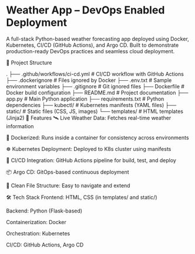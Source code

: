# Weather App – DevOps Enabled Deployment
A full-stack Python-based weather forecasting app deployed using Docker, Kubernetes, CI/CD (GitHub Actions), and Argo CD. Built to demonstrate production-ready DevOps practices and seamless cloud deployment.

📁 Project Structure

.
├── .github/workflows/ci-cd.yml     # CI/CD workflow with GitHub Actions
├── .dockerignore                   # Files ignored by Docker
├── .env.txt                        # Sample environment variables
├── .gitignore                      # Git ignored files
├── Dockerfile                      # Docker build configuration
├── README.md                       # Project documentation
├── app.py                          # Main Python application
├── requirements.txt                # Python dependencies
├── kubectl/                        # Kubernetes manifests (YAML files)
├── static/                         # Static files (CSS, JS, images)
└── templates/                      # HTML templates (Jinja2)
🚀 Features
🛰 Live Weather Data: Fetches real-time weather information

🐳 Dockerized: Runs inside a container for consistency across environments

☸️ Kubernetes Deployment: Deployed to K8s cluster using manifests

🔄 CI/CD Integration: GitHub Actions pipeline for build, test, and deploy

📦 Argo CD: GitOps-based continuous deployment

📁 Clean File Structure: Easy to navigate and extend

🛠 Tech Stack
Frontend: HTML, CSS (in templates/ and static/)

Backend: Python (Flask-based)

Containerization: Docker

Orchestration: Kubernetes

CI/CD: GitHub Actions, Argo CD


